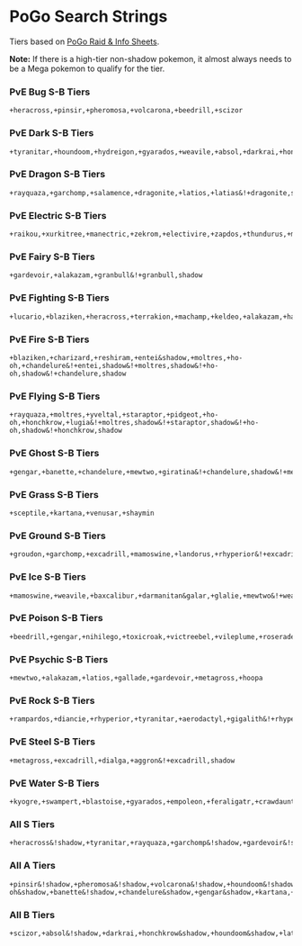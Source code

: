 # PoGo Search Strings
Tiers based on [PoGo Raid & Info Sheets](https://docs.google.com/spreadsheets/d/1avftwmBHszB0s1_5-Z_REvvAMXdLk0vMJI3GYsSWGkg/edit#gid=318359852).

**Note:** If there is a high-tier non-shadow pokemon, it almost always needs to be a Mega pokemon to qualify for the tier. 

### PvE Bug S-B Tiers

```
+heracross,+pinsir,+pheromosa,+volcarona,+beedrill,+scizor
```

### PvE Dark S-B Tiers

```
+tyranitar,+houndoom,+hydreigon,+gyarados,+weavile,+absol,+darkrai,+honchkrow&!+weavile,shadow&!+honchkrow,shadow
```

### PvE Dragon S-B Tiers

```
+rayquaza,+garchomp,+salamence,+dragonite,+latios,+latias&!+dragonite,shadow
```

### PvE Electric S-B Tiers

```
+raikou,+xurkitree,+manectric,+zekrom,+electivire,+zapdos,+thundurus,+magnezone,+luxray,+ampharos&!+raikou,shadow&!+electivire,shadow&!+zapdos,shadow&!+magnezone,shadow&!+luxray,shadow
```

### PvE Fairy S-B Tiers

```
+gardevoir,+alakazam,+granbull&!+granbull,shadow
```

### PvE Fighting S-B Tiers

```
+lucario,+blaziken,+heracross,+terrakion,+machamp,+keldeo,+alakazam,+hariyama&!+machamp,shadow&!+hariyama,shadow
```

### PvE Fire S-B Tiers

```
+blaziken,+charizard,+reshiram,+entei&shadow,+moltres,+ho-oh,+chandelure&!+entei,shadow&!+moltres,shadow&!+ho-oh,shadow&!+chandelure,shadow
```

### PvE Flying S-B Tiers

```
+rayquaza,+moltres,+yveltal,+staraptor,+pidgeot,+ho-oh,+honchkrow,+lugia&!+moltres,shadow&!+staraptor,shadow&!+ho-oh,shadow&!+honchkrow,shadow
```

### PvE Ghost S-B Tiers

```
+gengar,+banette,+chandelure,+mewtwo,+giratina&!+chandelure,shadow&!+mewtwo,shadow
```

### PvE Grass S-B Tiers

```
+sceptile,+kartana,+venusar,+shaymin
```

### PvE Ground S-B Tiers

```
+groudon,+garchomp,+excadrill,+mamoswine,+landorus,+rhyperior&!+excadrill,shadow&!+mamoswine,shadow&!+rhyperior,shadow
```

### PvE Ice S-B Tiers

```
+mamoswine,+weavile,+baxcalibur,+darmanitan&galar,+glalie,+mewtwo&!+weavile,shadow&!+mewtwo,shadow
```

### PvE Poison S-B Tiers

```
+beedrill,+gengar,+nihilego,+toxicroak,+victreebel,+vileplume,+roserade&!+toxicroak,shadow&!+victreebel,shadow&!+vileplume,shadow
```

### PvE Psychic S-B Tiers

```
+mewtwo,+alakazam,+latios,+gallade,+gardevoir,+metagross,+hoopa
```

### PvE Rock S-B Tiers

```
+rampardos,+diancie,+rhyperior,+tyranitar,+aerodactyl,+gigalith&!+rhyperior,shadow&!+gigalith,shadow
```

### PvE Steel S-B Tiers

```
+metagross,+excadrill,+dialga,+aggron&!+excadrill,shadow
```

### PvE Water S-B Tiers

```
+kyogre,+swampert,+blastoise,+gyarados,+empoleon,+feraligatr,+crawdaunt&!+empoleon,shadow&!+feraligatr,shadow&!+crawdaunt,shadow
```

### All S Tiers

```
+heracross&!shadow,+tyranitar,+rayquaza,+garchomp&!shadow,+gardevoir&!shadow,+lucario&!shadow,+blaziken&!shadow,+charizard&!shadow,+rayquaza&!shadow,+gengar&!shadow,+sceptile&!shadow,+groudon&!shadow,+mamoswine&shadow,+beedrill&!shadow,+mewtwo&shadow,+alakazam&!shadow,+rampardos&shadow,+metagross&shadow,+kyogre&shadow,+swampert&!shadow,+blastoise&!shadow
```

### All A Tiers

```
+pinsir&!shadow,+pheromosa&!shadow,+volcarona&!shadow,+houndoom&!shadow,+hydreigon,+weavile&shadow,+salamence,+garchomp&shadow,+dragonite&shadow,+latios&!shadow,+raikou&shadow,+xurkitree,+manectric&!shadow,+zekrom,+electivire&shadow,+zapdos&shadow,+thundurus,+magnezone&shadow,+gardevoir&shadow,+terrakion,+machamp&shadow,+reshiram,+blaziken&shadow,+moltres&shadow,+yveltal,+staraptor&shadow,+pidgeot&!shadow,+ho-oh&shadow,+banette&!shadow,+chandelure&shadow,+gengar&shadow,+kartana,+venusaur&!shadow,+excadrill&shadow,+baxcalibur&!shadow,+darmanitan&galar,+nihilego,+toxicroak&shadow,+mewtwo&!shadow,+gallade&!shadow,+diancie&!shadow,+rhyperior&shadow,+metagross&!shadow,+excadrill&shadow,+gyarados&!shadow,+kyogre&!shadow,+swampert&shadow,+empoleon&shadow,+feraligatr&shadow
```

### All B Tiers

```
+scizor,+absol&!shadow,+darkrai,+honchkrow&shadow,+houndoom&shadow,+latias&!shadow,+latios&shadow,+luxray&shadow,+ampharos&!shadow,+granbull&shadow,+keldeo,+hariyama&shadow,+entei&shadow,+moltres&shadow,+chandelure&shadow,+charizard&shadow,+lugia,+giratina,+shaymin,+sceptile&shadow,+landorus,+mamoswine&!shadow,+glalie&!shadow,+victreebel&shadow,+vileplume&shadow,+hoopa,+alakazam&shadow,+aerodactyl&!shadow,+gigalith&shadow,+dialga,+aggron&!shadow,+gyarados&shadow,+crawdaunt&shadow,+roserade
```
